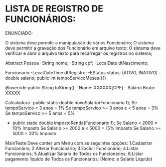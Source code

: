 # LISTA DE REGISTRO DE FUNCIONÁRIOS: 


ENUNCIADO: 

O sistema deve permitir a manipulação de vários Funcionário;
O sistema deve permitir a gravação dos Funcionário em arquivo texto;
O sistema deve verificar e abrir o arquivo texto para recarregar os
registros no sistema;

Abstract Pessoa
-String nome;
-String cpf;
-LocalDate dtNascimento;

Funcionario
-LocalDateTime dtRegistro;
-EStatus status; (ATIVO, INATIVO)
-double salario;
public int tempoServicoMeses(){}

@override
public String toString() - Nome: XXXXXX[CPF] - Salário Bruto: XXXXX

Calculadora
-public static double novoSalario(Funcionario f);
Se tempoServico < 3 anos = 1%
Se tempoServico >= 3 anos e < 5 anos = 3%
Se tempoServico >= 5 anos = 5%

- public static double impostoRenda(Funcionario f);
Se Salario < 2000 = 10% Imposto
Se Salario >= 2000 e < 5000 = 15% Imposto
Se Salario >= 5000 = 20% Imposto

MainTeste
Deve conter um Menu com as seguintes opções:
1.Cadastrar Funcionário;
2.Alterar Funcionário;
3.Excluir Funcionário;
4.Listar Funcionários;
5.Atualizar Salario de Todos os Funcionários;
6.Listar pagamento líquido de Todos os Funcionários; (Nome: e Salário Líquido)
